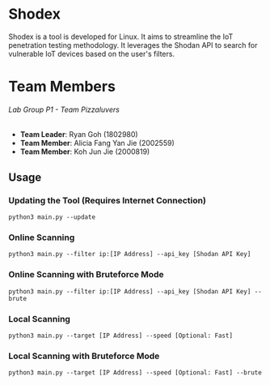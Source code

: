 # Shodex  
Shodex is a tool is developed for Linux. It aims to streamline the IoT penetration testing methodology. It leverages the Shodan API to search for vulnerable IoT devices based on the user's filters.  

# Team Members
###### Lab Group P1 - Team Pizzaluvers
- **Team Leader**: Ryan Goh (1802980)
- **Team Member**: Alicia Fang Yan Jie (2002559)
- **Team Member**: Koh Jun Jie (2000819)  

## Usage  
### Updating the Tool (Requires Internet Connection)
```
python3 main.py --update
```
### Online Scanning
```
python3 main.py --filter ip:[IP Address] --api_key [Shodan API Key]
```
### Online Scanning with Bruteforce Mode
```
python3 main.py --filter ip:[IP Address] --api_key [Shodan API Key] --brute
```
### Local Scanning
```
python3 main.py --target [IP Address] --speed [Optional: Fast]
```
### Local Scanning with Bruteforce Mode
```
python3 main.py --target [IP Address] --speed [Optional: Fast] --brute
```
